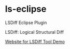 # ls-eclipse
LSDiff Eclipse Plugin

LSDiff: Logical Structural Diff

[Website for LSDiff Tool Demo](http://web.cs.ucla.edu/~miryung/lsdiff-web/index.html)
